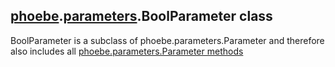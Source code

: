 ## [phoebe](phoebe.md).[parameters](phoebe.parameters.md).BoolParameter class

BoolParameter is a subclass of phoebe.parameters.Parameter and therefore also includes all [phoebe.parameters.Parameter methods](phoebe.parameters.Parameter.md)

